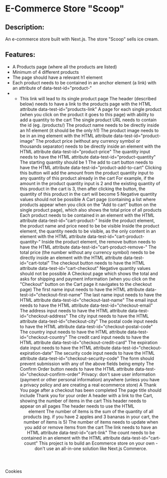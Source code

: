 # E-Commerce Store "Scoop"

## Description:

An e-commerce store built with Next.js. The store "Scoop" sells ice cream.

## Features:

- A Products page (where all the products are listed)
- Minimum of 4 different products
- The page should have a relevant h1 element
- Each product needs to be contained in an anchor element (a link) with an attribute of data-test-id="product-<product id>"
- - This link will lead to its single product page
    The header (described below) needs to have a link to the products page with the HTML attribute data-test-id="products-link"
    A page for each single product (when you click on the product it goes to this page) with ability to add a quantity to the cart
    The single product URL needs to contain the id (eg. /products/<product id>)
    The product name needs to be directly inside an h1 element (it should be the only h1)
    The product image needs to be in an img element with the HTML attribute data-test-id="product-image"
    The product price (without any currency symbol or thousands separator) needs to be directly inside an element with the HTML attribute data-test-id="product-price"
    The quantity input needs to have the HTML attribute data-test-id="product-quantity"
    The starting quantity should be 1
    The add to cart button needs to have the HTML attribute data-test-id="product-add-to-cart"
    Clicking this button will add the amount from the product quantity input to any quantity of this product already in the cart
    For example, if the amount in the product quantity input is 2 and the existing quantity of this product in the cart is 3, then after clicking the button, the quantity of this product in the cart will become 5
    Negative quantity values should not be possible
    A Cart page (containing a list where products appear when you click on the "Add to cart" button on the single product page), which also shows the total price of all products
    Each product needs to be contained in an element with the HTML attribute data-test-id="cart-product-<product id>"
    Inside the product element, the product name and price need to be be visible
    Inside the product element, the quantity needs to be visible, as the only content in an element with the HTML attribute data-test-id="cart-product-quantity-<product id>"
    Inside the product element, the remove button needs to have the HTML attribute data-test-id="cart-product-remove-<product id>"
    The total price (the number without any currency symbol) needs to be directly inside an element with the HTML attribute data-test-id="cart-total"
    The checkout button needs to have the HTML attribute data-test-id="cart-checkout"
    Negative quantity values should not be possible
    A Checkout page which shows the total and asks for shipping and payment information (when you click on the "Checkout" button on the Cart page it navigates to the checkout page)
    The first name input needs to have the HTML attribute data-test-id="checkout-first-name"
    The last name input needs to have the HTML attribute data-test-id="checkout-last-name"
    The email input needs to have the HTML attribute data-test-id="checkout-email"
    The address input needs to have the HTML attribute data-test-id="checkout-address"
    The city input needs to have the HTML attribute data-test-id="checkout-city"
    The postal code input needs to have the HTML attribute data-test-id="checkout-postal-code"
    The country input needs to have the HTML attribute data-test-id="checkout-country"
    The credit card input needs to have the HTML attribute data-test-id="checkout-credit-card"
    The expiration date input needs to have the HTML attribute data-test-id="checkout-expiration-date"
    The security code input needs to have the HTML attribute data-test-id="checkout-security-code"
    The form should prevent submission with any of the above fields being empty
    The Confirm Order button needs to have the HTML attribute data-test-id="checkout-confirm-order"
    Privacy: don't save user information (payment or other personal information) anywhere (unless you have a privacy policy and are creating a real ecommerce store)
    A Thank You page after a checkout has been completed
    The page title should include Thank you for your order
    A header with a link to the Cart, showing the number of items in the cart
    This header needs to appear on all pages
    The header needs to use the HTML <header> element
    The number of items is the sum of the quantity of all products (eg. if you have 2 apples and 3 bananas in your cart, the number of items is 5)
    The number of items needs to update when you add or remove items from the cart
    The link needs to have an HTML attribute data-test-id="cart-link"
    The count needs to be contained in an element with the HTML attribute data-test-id="cart-count"
    This project is to build an Ecommerce store on your own - don't use an all-in-one solution like Next.js Commerce.

Cookies
